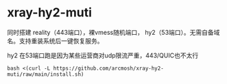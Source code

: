 # xray-hy2-muti

同时搭建 reality（443端口），裸vmess随机端口， hy2（53端口）。无需自备域名。支持重装系统后一键恢复服务。

hy2 在53端口跑是因为某些运营商对udp限流严重，443/QUIC也不太行
```
bash <(curl -L https://github.com/arcmosh/xray-hy2-muti/raw/main/install.sh)
```
